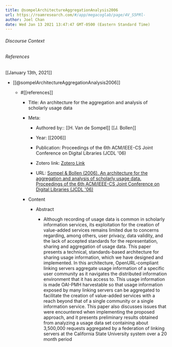 ```yaml
---
title: @sompelArchitectureAggregationAnalysis2006
url: https://roamresearch.com/#/app/megacoglab/page/4V_S5PRl-
author: Joel Chan
date: Wed Jan 13 2021 13:47:47 GMT-0500 (Eastern Standard Time)
---
```




###### Discourse Context



###### References

[[January 13th, 2021]]

- [[@sompelArchitectureAggregationAnalysis2006]]

    - #[[references]]

        - Title: An architecture for the aggregation and analysis of scholarly usage data

        - Meta:

            - Authored by:: [[H. Van de Sompel]] [[J. Bollen]]

            - Year: [[2006]]

            - Publication: Proceedings of the 6th ACM/IEEE-CS Joint Conference on Digital Libraries (JCDL '06)

            - Zotero link: [Zotero Link](zotero://select/items/1_ACJLWK8P)

            - URL: [Sompel & Bollen (2006). An architecture for the aggregation and analysis of scholarly usage data. Proceedings of the 6th ACM/IEEE-CS Joint Conference on Digital Libraries (JCDL '06)](undefined)

        - Content

            - Abstract

                - Although recording of usage data is common in scholarly information services, its exploitation for the creation of value-added services remains limited due to concerns regarding, among others, user privacy, data validity, and the lack of accepted standards for the representation, sharing and aggregation of usage data. This paper presents a technical, standards-based architecture for sharing usage information, which we have designed and implemented. In this architecture, OpenURL-compliant linking servers aggregate usage information of a specific user community as it navigates the distributed information environment that it has access to. This usage information is made OAI-PMH harvestable so that usage information exposed by many linking servers can be aggregated to facilitate the creation of value-added services with a reach beyond that of a single community or a single information service. This paper also discusses issues that were encountered when implementing the proposed approach, and it presents preliminary results obtained from analyzing a usage data set containing about 3,500,000 requests aggregated by a federation of linking servers at the California State University system over a 20 month period
